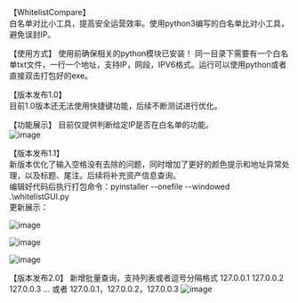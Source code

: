 【WhitelistCompare】  
    白名单对比小工具，提高安全运营效率。使用python3编写的白名单比对小工具，避免误封IP。

【使用方式】
   使用前确保相关的python模块已安装！
   同一目录下需要有一个白名单txt文件，一行一个地址，支持IP，网段，IPV6格式。运行可以使用python或者直接双击打包好的exe。  
  
【版本发布1.0】  
   目前1.0版本还无法使用快捷键功能，后续不断测试进行优化。  

【功能展示】 
    目前仅提供判断给定IP是否在白名单的功能。  
![image](https://github.com/Bluecap666/WhitelistCompare/assets/83532219/d17062c3-3f98-4ee4-9ff3-891ffc80d835)


【版本发布1.1】  
   新版本优化了输入空格没有去除的问题，同时增加了更好的颜色提示和地址异常处理，以及标题、尾注。后续将补充资产信息查询。  
 编辑好代码后执行打包命令：pyinstaller --onefile --windowed .\whitelistGUI.py  
 更新展示：  
 
 ![image](https://github.com/Bluecap666/WhitelistCompare/assets/83532219/0f93a6de-be4a-4069-b067-5bd97768b4d8)  
 
![image](https://github.com/Bluecap666/WhitelistCompare/assets/83532219/7514bd3f-78ff-48b7-b3a2-123c66ae0606)  

![image](https://github.com/Bluecap666/WhitelistCompare/assets/83532219/0e0e661f-6042-4f1d-bcb6-59dd87644964)  

【版本发布2.0】
 新增批量查询，支持列表或者逗号分隔格式
 127.0.0.1
 127.0.0.2
 127.0.0.3
 ...
 或者 127.0.0.1，127.0.0.2，127.0.0.3
 ![image](https://github.com/Bluecap666/WhitelistCompare/assets/83532219/e09d7ce2-4fc5-4442-92f5-65b476101115)

